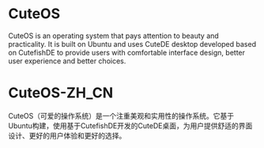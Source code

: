 # CuteOS
CuteOS is an operating system that pays attention to beauty and practicality. It is built on Ubuntu and uses CuteDE desktop developed based on CutefishDE to provide users with comfortable interface design, better user experience and better choices.

# CuteOS-ZH_CN
CuteOS（可爱的操作系统）是一个注重美观和实用性的操作系统。它基于Ubuntu构建，使用基于CutefishDE开发的CuteDE桌面，为用户提供舒适的界面设计、更好的用户体验和更好的选择。
